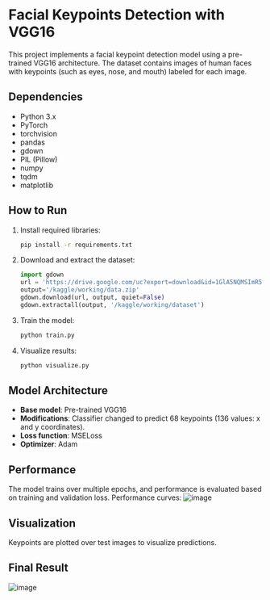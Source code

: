 # Facial Keypoints Detection with VGG16

This project implements a facial keypoint detection model using a pre-trained VGG16 architecture. The dataset contains images of human faces with keypoints (such as eyes, nose, and mouth) labeled for each image.

## Dependencies

- Python 3.x
- PyTorch
- torchvision
- pandas
- gdown
- PIL (Pillow)
- numpy
- tqdm
- matplotlib

## How to Run

1. Install required libraries:
    ```bash
    pip install -r requirements.txt
    ```

2. Download and extract the dataset:
    ```python
    import gdown
    url = 'https://drive.google.com/uc?export=download&id=1GlA5NQMSImR51HSfXjylQVF_aKZbaRrO'
    output='/kaggle/working/data.zip'
    gdown.download(url, output, quiet=False)
    gdown.extractall(output, '/kaggle/working/dataset')
    ```

3. Train the model:
    ```python
    python train.py
    ```

4. Visualize results:
    ```python
    python visualize.py
    ```

## Model Architecture

- **Base model**: Pre-trained VGG16
- **Modifications**: Classifier changed to predict 68 keypoints (136 values: x and y coordinates).
- **Loss function**: MSELoss
- **Optimizer**: Adam

## Performance

The model trains over multiple epochs, and performance is evaluated based on training and validation loss.
Performance curves:
![image](https://github.com/user-attachments/assets/ff50209f-1118-4663-8145-6e7737fc33de)

## Visualization

Keypoints are plotted over test images to visualize predictions.

## Final Result
![image](https://github.com/user-attachments/assets/af8c7956-b9f6-40e8-a357-cf509aa45fc8)


